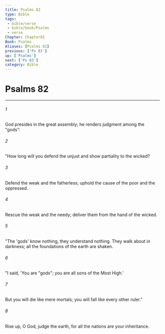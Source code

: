 ```yaml
---
title: Psalms 82
type: Bible
tags:
 - bible/verse
 - bible/book/Psalms
 - verse
Chapter: Chapter82
Book: Psalms
Aliases: [Psalms 82]
previous: ['Ps 81']
up: ['Psalms']
next: ['Ps 83']
category: Bible
---
```

# Psalms 82

***


###### 1 
God presides in the great assembly; he renders judgment among the "gods": 

###### 2 
"How long will you defend the unjust and show partiality to the wicked? 

###### 3 
Defend the weak and the fatherless; uphold the cause of the poor and the oppressed. 

###### 4 
Rescue the weak and the needy; deliver them from the hand of the wicked. 

###### 5 
"The 'gods' know nothing, they understand nothing. They walk about in darkness; all the foundations of the earth are shaken. 

###### 6 
"I said, 'You are "gods"; you are all sons of the Most High.' 

###### 7 
But you will die like mere mortals; you will fall like every other ruler." 

###### 8 
Rise up, O God, judge the earth, for all the nations are your inheritance. 

